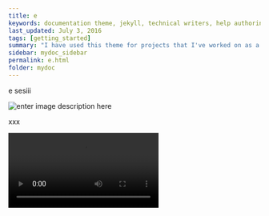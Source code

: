 ```yaml
---
title: e
keywords: documentation theme, jekyll, technical writers, help authoring tools, hat replacements
last_updated: July 3, 2016
tags: [getting_started]
summary: "I have used this theme for projects that I've worked on as a professional technical writer."
sidebar: mydoc_sidebar
permalink: e.html
folder: mydoc
---
```



e sesiii       


![enter image description here](http://ilkokuma.egitimhane.com/wp-content/gif/esesi.gif)


xxx



<p><video id="scenario-1" class="video-js vjs-default-skin vjs-big-play-centered" controls
  data-setup='{}'>
  <source src="https://e-egitim.github.io/test/1.mp4" type='video/mp4'>
</video></p>










